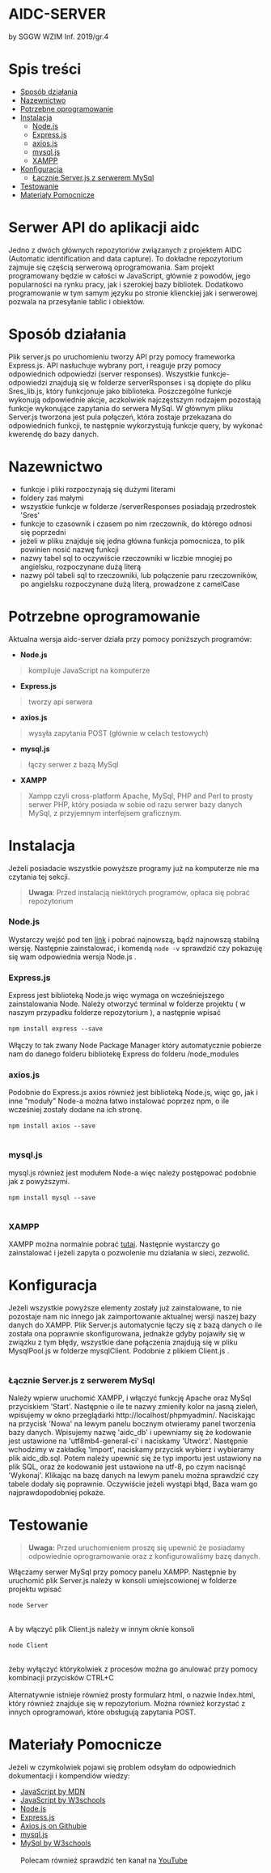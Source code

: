 # AIDC-SERVER
by SGGW WZIM Inf. 2019/gr.4

# Spis treści
- [Sposób działania](https://github.com/szellah/aidc-server/tree/master#sposób-działania)
- [Nazewnictwo](https://github.com/szellah/aidc-server/tree/master#nazewnictwo)
- [Potrzebne oprogramowanie](https://github.com/szellah/aidc-server/tree/master#potrzebne-oprogramowanie)
- [Instalacja](https://github.com/szellah/aidc-server/tree/master#instalacja)
  - [Node.js](https://github.com/szellah/aidc-server/tree/master#nodejs)
  - [Express.js](https://github.com/szellah/aidc-server/tree/master#expressjs)
  - [axios.js](https://github.com/szellah/aidc-server/tree/master#axiosjs)
  - [mysql.js](https://github.com/szellah/aidc-server/tree/master#mysqljs)
  - [XAMPP](https://github.com/szellah/aidc-server/tree/master#xampp)
- [Konfiguracja](https://github.com/szellah/aidc-server/tree/master#konfiguracja)
  - [Łącznie Server.js z serwerem MySql](https://github.com/szellah/aidc-server/tree/master#łącznie-serverjs-z-serwerem-mysql)
- [Testowanie](https://github.com/szellah/aidc-server/tree/master#testowanie)
- [Materiały Pomocnicze](https://github.com/szellah/aidc-server/tree/master#materiały-pomocnicze)



# Serwer API do aplikacji aidc

Jedno z dwóch głównych repozytoriów związanych z projektem AIDC (Automatic identification and data capture).
To dokładne repozytorium zajmuje się częścią serwerową oprogramowania. Sam projekt programowany będzie w całości
w JavaScript, głównie z powodów, jego popularności na rynku pracy, jak i szerokiej bazy bibliotek. Dodatkowo programowanie
w tym samym języku po stronie klienckiej jak i serwerowej pozwala na przesyłanie tablic i obiektów.

# Sposób działania

Plik server.js po uruchomieniu tworzy API przy pomocy frameworka Express.js.
API nasłuchuje wybrany port, i reaguje przy pomocy odpowiednich odpowiedzi (server responses).
Wszystkie funkcje-odpowiedzi znajdują się w folderze serverRsponses i są dopięte do pliku Sres_lib.js,
który funkcjonuje jako biblioteka. Poszczególne funkcje wykonują odpowiednie akcje, aczkolwiek najczęstszym
rodzajem pozostają funkcje wykonujące zapytania do serwera MySql. W głównym pliku Server.js tworzona jest
pula połączeń, która zostaje przekazana do odpowiednich funkcji, te następnie wykorzystują funkcje query,
by wykonać kwerendę do bazy danych.

# Nazewnictwo
- funkcje i pliki rozpoczynają się dużymi literami
- foldery zaś małymi
- wszystkie funkcje w folderze /serverResponses posiadają przedrostek 'Sres'
- funkcje to czasownik i czasem po nim rzeczownik, do którego odnosi się poprzedni
- jeżeli w pliku znajduje się jedna główna funkcja pomocnicza, to plik powinien nosić nazwę funkcji
- nazwy tabel sql to oczywiście rzeczowniki w liczbie mnogiej po angielsku, rozpoczynane dużą literą
- nazwy pól tabeli sql to rzeczowniki, lub połączenie paru rzeczowników, po angielsku rozpoczynane dużą literą, prowadzone z camelCase

# Potrzebne oprogramowanie

Aktualna wersja aidc-server działa przy pomocy poniższych programów:
- **Node.js**
>kompiluje JavaScript na komputerze
- **Express.js**
>tworzy api serwera
- **axios.js**
>wysyła zapytania POST (głównie w celach testowych)
- **mysql.js**
>łączy serwer z bazą MySql
- **XAMPP**
>Xampp czyli cross-platform Apache, MySql, PHP and Perl to prosty serwer PHP, który posiada w sobie od razu
serwer bazy danych MySql, z przyjemnym interfejsem graficznym.



# Instalacja
Jeżeli posiadacie wszystkie powyższe programy już na komputerze nie ma czytania tej sekcji.
> **Uwaga**: Przed instalacją niektórych programów, opłaca się pobrać repozytorium

### Node.js
Wystarczy wejść pod ten [link](https://nodejs.org/en/) i pobrać najnowszą, bądź najnowszą stabilną wersję. Następnie zainstalować, 
i komendą `node -v` sprawdzić czy pokazuję się wam odpowiednia wersja Node.js .

### Express.js
Express jest biblioteką Node.js więc wymaga on wcześniejszego zainstalowania Node. 
Należy otworzyć terminal w folderze projektu ( w naszym przypadku folderze repozytorium ),
a następnie wpisać
</br></br> 
`npm install express --save`
</br></br>
Włączy to tak zwany
Node Package Manager który automatycznie pobierze nam do danego folderu bibliotekę Express
do folderu /node_modules

### axios.js
Podobnie do Express.js axios również jest biblioteką Node.js, więc go, jak i inne
"moduły" Node-a można łatwo instalować poprzez npm, o ile wcześniej zostały dodane na ich stronę.
</br></br> 
`npm install axios --save`
</br></br>

### mysql.js
mysql.js również jest modułem Node-a więc należy postępować podobnie jak z powyższymi.
</br></br> 
`npm install mysql --save`
</br></br>

### XAMPP
XAMPP można normalnie pobrać [tutaj](https://www.apachefriends.org/pl/index.html). Następnie wystarczy go
zainstalować i jeżeli zapyta o pozwolenie mu działania w sieci, zezwolić.

# Konfiguracja
Jeżeli wszystkie powyższe elementy zostały już zainstalowane, to nie pozostaje nam nic innego jak
zaimportowanie aktualnej wersji naszej bazy danych do XAMPP. Plik Server.js automatycnie łączy się z bazą danych o ile została ona poprawnie skonfigurowana,
jednakże gdyby pojawiły się w związku z tym błędy, wszystkie dane połączenia znajdują się w pliku MysqlPool.js w folderze mysqlClient. Podobnie z plikiem Client.js .
</br></br>
### Łącznie Server.js z serwerem MySql
Należy wpierw uruchomić XAMPP, i włączyć funkcję Apache oraz MySql przyciskiem 'Start'.
Następnie o ile te nazwy zmieniły kolor na jasną zieleń, wpisujemy w okno przeglądarki http://localhost/phpmyadmin/.
Naciskając na przycisk 'Nowa' na lewym panelu bocznym otwieramy panel tworzenia bazy danych. Wpisujemy nazwę 'aidc_db' i upewniamy się że kodowanie jest ustawione na 'utf8mb4-general-ci' i naciskamy 'Utwórz'.
Następnie wchodzimy w zakładkę 'Import', naciskamy przycisk wybierz i wybieramy plik aidc_db.sql.
Potem należy upewnić się że typ importu jest ustawiony na plik SQL, oraz że kodowanie jest ustawione na utf-8, po czym nacisnąć 'Wykonaj'.
Klikając na bazę danych na lewym panelu można sprawdzić czy tabele dodały się poprawnie. Oczywiście jeżeli wystąpi błąd, Baza wam go najprawdopodobniej pokaże.

# Testowanie
> **Uwaga:** Przed uruchomieniem proszę się upewnić że posiadamy odpowiednie oprogramowanie oraz z konfigurowaliśmy bazę danych.

Włączamy serwer MySql przy pomocy panelu XAMPP.
Następnie by uruchomić plik Server.js należy w konsoli umiejscowionej w folderze projektu wpisać
</br></br> 
`node Server`
</br></br>

A by włączyć plik Client.js należy w innym oknie konsoli
</br></br> 
`node Client`
</br></br>

żeby wyłączyć którykolwiek z procesów można go anulować przy pomocy kombinacji przycisków CTRL+C
</br></br>
Alternatywnie istnieje również prosty formularz html, o nazwie Index.html, który również znajduje się w repozytorium.
Można również korzystać z innych oprogramowań, które obsługują zapytania POST.

# Materiały Pomocnicze
Jeżeli w czymkolwiek pojawi się problem odsyłam do odpowiednich dokumentacji i kompendiów wiedzy:
- [JavaScript by MDN](https://developer.mozilla.org/pl/docs/Web/JavaScript)
- [JavaScript by W3schools](https://www.w3schools.com/js/DEFAULT.asp)
- [Node.js](https://nodejs.org/dist/latest-v15.x/docs/api/)
- [Express.js](https://expressjs.com)
- [Axios.js on Githubie](https://github.com/axios/axios#axios)
- [mysql.js](https://www.npmjs.com/package/mysql)
- [MySql by W3schools](https://www.w3schools.com/sql/default.asp)
</br></br>
Polecam również sprawdzić ten kanał na [YouTube](https://www.youtube.com/channel/UCW5YeuERMmlnqo4oq8vwUpg)


